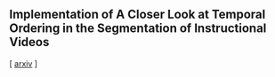 ## Implementation of A Closer Look at Temporal Ordering in the Segmentation of Instructional Videos
[ [arxiv](https://arxiv.org/abs/2209.15501) ]